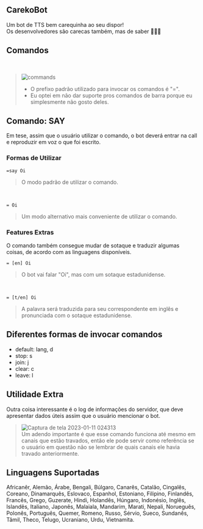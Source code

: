 ## CarekoBot
Um bot de TTS bem carequinha ao seu dispor!<br />
Os desenvolvedores são carecas também, mas de saber 🥵🧠🧠<br />

## Comandos
<br />

> ![commands](https://user-images.githubusercontent.com/41995706/211715227-889813d5-24cf-4ea2-a96a-3d9a1efd2b29.png)
> * O prefixo padrão utilizado para invocar os comandos é "=".<br />
> * Eu optei em não dar suporte pros comandos de barra porque eu simplesmente não gosto deles.<br />

## Comando: SAY
Em tese, assim que o usuário utilizar o comando, o bot deverá entrar na call e reproduzir em voz o que foi escrito.<br />

### Formas de Utilizar
```
=say Oi
```
> O modo padrão de utilizar o comando.<br />

<br />

```
= Oi
```
> Um modo alternativo mais conveniente de utilizar o comando.<br />

### Features Extras
O comando também consegue mudar de sotaque e traduzir algumas coisas, de acordo com as linguagens disponíveis.<br />
```
= [en] Oi
```
> O bot vai falar "Oi", mas com um sotaque estadunidense.<br />

<br />

```
= [t/en] Oi
```
> A palavra será traduzida para seu correspondente em inglês e pronunciada com o sotaque estadunidense.<br />

## Diferentes formas de invocar comandos
- default: lang, d<br />
- stop: s<br />
- join: j<br />
- clear: c<br />
- leave: l<br />

## Utilidade Extra
Outra coisa interessante é o log de informações do servidor, que deve apresentar dados úteis assim que o usuário mencionar o bot.
> ![Captura de tela 2023-01-11 024313](https://user-images.githubusercontent.com/41995706/211726783-0baf3369-c946-4776-b18f-8b2457bb243b.png)<br />
> Um adendo importante é que esse comando funciona até mesmo em canais que estão travados, então ele pode servir como referência se o usuário em questão não se lembrar de quais canais ele havia travado anteriormente.<br /> 

## Linguagens Suportadas
Africanêr, Alemão, Árabe, Bengali, Búlgaro, Canarês, Catalão, Cingalês, Coreano, Dinamarquês, Eslovaco, Espanhol, Estoniano, Filipino, Finlandês, Francês, Grego, Guzerate, Hindi, Holandês, Húngaro, Indonésio, Inglês, Islandês, Italiano, Japonês, Malaiala, Mandarim, Marati, Nepali, Norueguês, Polonês, Português, Quemer, Romeno, Russo, Sérvio, Sueco, Sundanês, Tâmil, Theco, Telugo, Ucraniano, Urdu, Vietnamita.<br />
